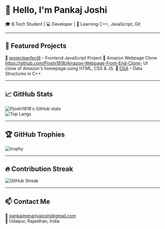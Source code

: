 # 👋 Hello, I'm Pankaj Joshi

🎓 B.Tech Student | 💻 Developer | 🌱 Learning C++, JavaScript, Git

---

## 🧠 Featured Projects

🔹 [projectperfect6](https://github.com/Pjoshi1818/projectperfect6) – Frontend JavaScript Project
🔹 Amazon Webpage Clone https://github.com/Pjoshi1818/Amazon-Webpage-Front-End-Clone- UI clone of Amazon's homepage using HTML, CSS & JS.
🔹 [DSA](https://github.com/Pjoshi1818/DSA) – Data Structures in C++

---

## 📈 GitHub Stats

![Pjoshi1818's GitHub stats](https://github-readme-stats.vercel.app/api?username=Pjoshi1818&show_icons=true&theme=tokyonight)  
![Top Langs](https://github-readme-stats.vercel.app/api/top-langs/?username=Pjoshi1818&layout=compact&theme=tokyonight)

---

## 🏆 GitHub Trophies

![trophy](https://github-profile-trophy.vercel.app/?username=Pjoshi1818&theme=darkhub&no-frame=true)

---

## 🔥 Contribution Streak

![GitHub Streak](https://github-readme-streak-stats.herokuapp.com/?user=Pjoshi1818&theme=dark&hide_border=true)

---

## 📫 Contact Me

📧 [pankajmenariyajoshi@gmail.com](mailto:pankajmenariyajoshi@gmail.com)  
📍 Udaipur, Rajasthan, India
